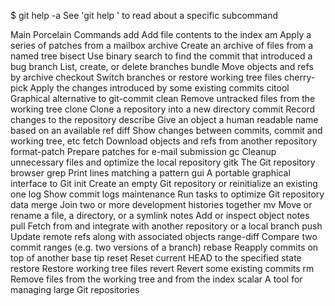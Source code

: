$ git help -a
See 'git help <command>' to read about a specific subcommand       

Main Porcelain Commands
   add                     Add file contents to the index
   am                      Apply a series of patches from a mailbox
   archive                 Create an archive of files from a named tree
   bisect                  Use binary search to find the commit that introduced a bug
   branch                  List, create, or delete branches
   bundle                  Move objects and refs by archive
   checkout                Switch branches or restore working tree files
   cherry-pick             Apply the changes introduced by some existing commits
   citool                  Graphical alternative to git-commit
   clean                   Remove untracked files from the working tree
   clone                   Clone a repository into a new directory
   commit                  Record changes to the repository
   describe                Give an object a human readable name based on an available ref
   diff                    Show changes between commits, commit and working tree, etc
   fetch                   Download objects and refs from another repository
   format-patch            Prepare patches for e-mail submission
   gc                      Cleanup unnecessary files and optimize the local repository
   gitk                    The Git repository browser
   grep                    Print lines matching a pattern
   gui                     A portable graphical interface to Git
   init                    Create an empty Git repository or reinitialize an existing one
   log                     Show commit logs
   maintenance             Run tasks to optimize Git repository data
   merge                   Join two or more development histories together
   mv                      Move or rename a file, a directory, or a symlink
   notes                   Add or inspect object notes
   pull                    Fetch from and integrate with another repository or a local branch
   push                    Update remote refs along with associated objects
   range-diff              Compare two commit ranges (e.g. two versions of a branch)
   rebase                  Reapply commits on top of another base tip
   reset                   Reset current HEAD to the specified state
   restore                 Restore working tree files
   revert                  Revert some existing commits
   rm                      Remove files from the working tree and from the index
   scalar                  A tool for managing large Git repositories